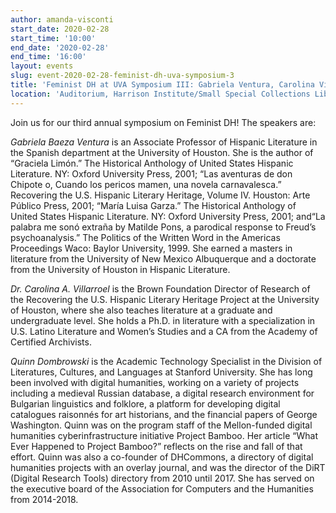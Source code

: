 ```yaml
---
author: amanda-visconti
start_date: 2020-02-28
start_time: '10:00'
end_date: '2020-02-28'
end_time: '16:00'
layout: events
slug: event-2020-02-28-feminist-dh-uva-symposium-3
title: 'Feminist DH at UVA Symposium III: Gabriela Ventura, Carolina Villarroel, & Quinn Dombrowski'
location: 'Auditorium, Harrison Institute/Small Special Collections Library'
---
```


Join us for our third annual symposium on Feminist DH! The speakers are:

*Gabriela Baeza Ventura* is an Associate Professor of Hispanic Literature in the Spanish department at the University of Houston. She is the author of “Graciela Limón.” The Historical Anthology of United States Hispanic Literature. NY: Oxford University Press, 2001; “Las aventuras de don Chipote o, Cuando los pericos mamen, una novela carnavalesca.” Recovering the U.S. Hispanic Literary Heritage, Volume IV. Houston: Arte Público Press, 2001; “María Luisa Garza.” The Historical Anthology of United States Hispanic Literature. NY: Oxford University Press, 2001; and“La palabra me sonó extraña by Matilde Pons, a parodical response to Freud’s psychoanalysis.” The Politics of the Written Word in the Americas Proceedings Waco: Baylor University, 1999. She earned a masters in literature from the University of New Mexico Albuquerque and a doctorate from the University of Houston in Hispanic Literature.

*Dr. Carolina A. Villarroel* is the Brown Foundation Director of Research of the Recovering the U.S. Hispanic Literary Heritage Project at the University of Houston, where she also teaches literature at a graduate and undergraduate level. She holds a Ph.D. in literature with a specialization in U.S. Latino Literature and Women’s Studies and a CA from the Academy of Certified Archivists.

*Quinn Dombrowski* is the Academic Technology Specialist in the Division of Literatures, Cultures, and Languages at Stanford University. She has long been involved with digital humanities, working on a variety of projects including a medieval Russian database, a digital research environment for Bulgarian linguistics and folklore, a platform for developing digital catalogues raisonnés for art historians, and the financial papers of George Washington. Quinn was on the program staff of the Mellon-funded digital humanities cyberinfrastructure initiative Project Bamboo. Her article “What Ever Happened to Project Bamboo?” reflects on the rise and fall of that effort. Quinn was also a co-founder of DHCommons, a directory of digital humanities projects with an overlay journal, and was the director of the DiRT (Digital Research Tools) directory from 2010 until 2017. She has served on the executive board of the Association for Computers and the Humanities from 2014-2018.
